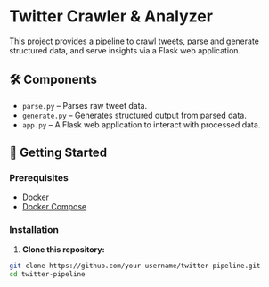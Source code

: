 # Twitter Crawler & Analyzer

This project provides a pipeline to crawl tweets, parse and generate structured data, and serve insights via a Flask web application.

## 🛠 Components

- `parse.py` – Parses raw tweet data.
- `generate.py` – Generates structured output from parsed data.
- `app.py` – A Flask web application to interact with processed data.

## 🚀 Getting Started

### Prerequisites

- [Docker](https://www.docker.com/)
- [Docker Compose](https://docs.docker.com/compose/)

### Installation

1. **Clone this repository:**

```bash
git clone https://github.com/your-username/twitter-pipeline.git
cd twitter-pipeline
